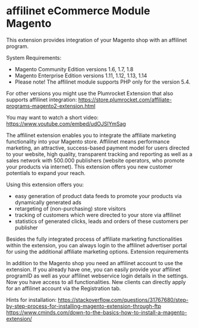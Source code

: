 # affilinet eCommerce Module Magento
This extension provides integration of your Magento shop with an affilinet program.

System Requirements: 
* Magento Community Edition versions 1.6, 1.7, 1.8 
* Magento Enterprise Edition versions 1.11, 1.12, 1.13, 1.14 
* Please note! The affilinet module supports PHP only for the version 5.4. 

For other versions you might use the Plumrocket Extension that also supports affilinet integration: 
https://store.plumrocket.com/affiliate-programs-magento2-extension.html 

You may want to watch a short video: https://www.youtube.com/embed/udOJSlYmSag

The affilinet extension enables you to integrate the affiliate marketing functionality into your Magento store. Affilinet means performance marketing, an attractive, success-based payment model for users directed to your website, high quality, transparent tracking and reporting as well as a sales network with 500.000 publishers (website operators, who promote your products via internet). This extension offers you new customer potentials to expand your reach.

Using this extension offers you: 
* easy generation of product data feeds to promote your products via dynamically generated ads 
* retargeting of (non-purchasing) store visitors 
* tracking of customers which were directed to your store via affilinet 
* statistics of generated clicks, leads and orders of these customers per publisher

Besides the fully integrated process of affiliate marketing functionalities within the extension, you can always login to the affilinet advertiser portal for using the additional affiliate marketing options.
Extension requirements

In addition to the Magento shop you need an affilinet account to use the extension. If you already have one, you can easily provide your affilinet programID as well as your affilinet webservice login details in the settings. Now you have access to all functionalities. New clients can directly apply for an affilinet account via the Registration tab.

Hints for installation: 
https://stackoverflow.com/questions/31767680/step-by-step-process-for-installing-magento-extension-through-ftp
https://www.cminds.com/down-to-the-basics-how-to-install-a-magento-extension/
